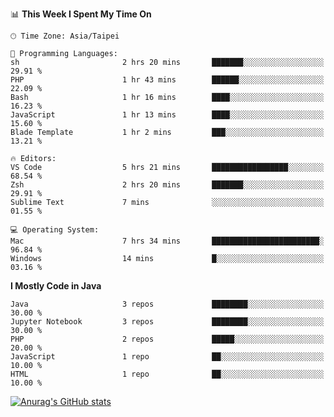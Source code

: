 <!--### Hi there 👋-->

<!--
**treevel/treevel** is a ✨ _special_ ✨ repository because its `README.md` (this file) appears on your GitHub profile.

Here are some ideas to get you started:

- 🔭 I’m currently working on ...
- 🌱 I’m currently learning ...
- 👯 I’m looking to collaborate on ...
- 🤔 I’m looking for help with ...
- 💬 Ask me about ...
- 📫 How to reach me: ...
- 😄 Pronouns: ...
- ⚡ Fun fact: ...
-->

<!--START_SECTION:waka-->
📊 **This Week I Spent My Time On** 

```text
🕑︎ Time Zone: Asia/Taipei

💬 Programming Languages: 
sh                       2 hrs 20 mins       ███████░░░░░░░░░░░░░░░░░░   29.91 % 
PHP                      1 hr 43 mins        ██████░░░░░░░░░░░░░░░░░░░   22.09 % 
Bash                     1 hr 16 mins        ████░░░░░░░░░░░░░░░░░░░░░   16.23 % 
JavaScript               1 hr 13 mins        ████░░░░░░░░░░░░░░░░░░░░░   15.60 % 
Blade Template           1 hr 2 mins         ███░░░░░░░░░░░░░░░░░░░░░░   13.21 % 

🔥 Editors: 
VS Code                  5 hrs 21 mins       █████████████████░░░░░░░░   68.54 % 
Zsh                      2 hrs 20 mins       ███████░░░░░░░░░░░░░░░░░░   29.91 % 
Sublime Text             7 mins              ░░░░░░░░░░░░░░░░░░░░░░░░░   01.55 % 

💻 Operating System: 
Mac                      7 hrs 34 mins       ████████████████████████░   96.84 % 
Windows                  14 mins             █░░░░░░░░░░░░░░░░░░░░░░░░   03.16 % 
```

**I Mostly Code in Java** 

```text
Java                     3 repos             ████████░░░░░░░░░░░░░░░░░   30.00 % 
Jupyter Notebook         3 repos             ████████░░░░░░░░░░░░░░░░░   30.00 % 
PHP                      2 repos             █████░░░░░░░░░░░░░░░░░░░░   20.00 % 
JavaScript               1 repo              ██░░░░░░░░░░░░░░░░░░░░░░░   10.00 % 
HTML                     1 repo              ██░░░░░░░░░░░░░░░░░░░░░░░   10.00 % 
```




<!--END_SECTION:waka-->

<!-- GitHub Stats Card-->
[![Anurag's GitHub stats](https://github-readme-stats.vercel.app/api?username=treevel&show_icons=true&theme=monokai&count_private=true)](https://github.com/anuraghazra/github-readme-stats)
